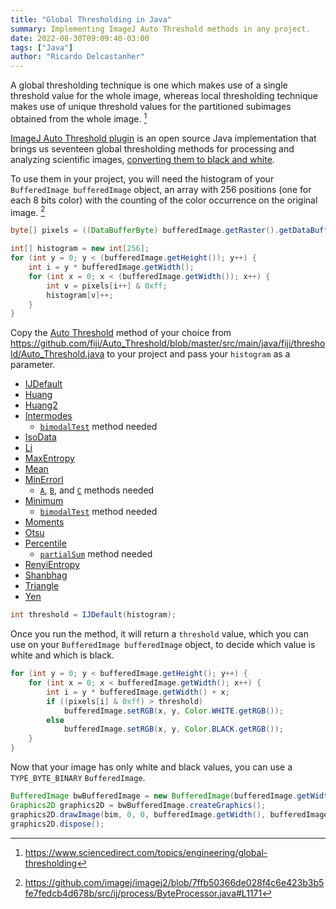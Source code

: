 ```yaml
---
title: "Global Thresholding in Java"
summary: Implementing ImageJ Auto Threshold methods in any project.
date: 2022-08-30T09:09:40-03:00
tags: ["Java"]
author: "Ricardo Delcastanher"
---
```


A global thresholding technique is one which makes use of a single threshold value for the whole image, whereas local thresholding technique makes use of unique threshold values for the partitioned subimages obtained from the whole image. [^1]

[^1]: https://www.sciencedirect.com/topics/engineering/global-thresholding

[ImageJ Auto Threshold plugin](https://imagej.net/plugins/auto-threshold) is an open source Java implementation that brings us seventeen global thresholding methods for processing and analyzing scientific images, [converting them to black and white](/posts/converting-colors-in-java/).

To use them in your project, you will need the histogram of your `BufferedImage bufferedImage` object, an array with 256 positions (one for each 8 bits color) with the counting of the color occurrence on the original image. [^2]

[^2]: https://github.com/imagej/imagej2/blob/7ffb50366de028f4c6e423b3b5fe7fedcb4d678b/src/ij/process/ByteProcessor.java#L1171

```Java
byte[] pixels = ((DataBufferByte) bufferedImage.getRaster().getDataBuffer()).getData();

int[] histogram = new int[256];
for (int y = 0; y < (bufferedImage.getHeight()); y++) {
    int i = y * bufferedImage.getWidth();
    for (int x = 0; x < (bufferedImage.getWidth()); x++) {
        int v = pixels[i++] & 0xff;
        histogram[v]++;
    }
}
```

Copy the [Auto Threshold](https://imagej.net/plugins/auto-threshold) method of your choice from https://github.com/fiji/Auto_Threshold/blob/master/src/main/java/fiji/threshold/Auto_Threshold.java to your project and pass your `histogram` as a parameter.
-  [IJDefault](https://github.com/fiji/Auto_Threshold/blob/master/src/main/java/fiji/threshold/Auto_Threshold.java#L409)
-  [Huang](https://github.com/fiji/Auto_Threshold/blob/master/src/main/java/fiji/threshold/Auto_Threshold.java#L447)
-  [Huang2](https://github.com/fiji/Auto_Threshold/blob/master/src/main/java/fiji/threshold/Auto_Threshold.java#L533)
-  [Intermodes](https://github.com/fiji/Auto_Threshold/blob/master/src/main/java/fiji/threshold/Auto_Threshold.java#L603)
   -   [`bimodalTest`](https://github.com/fiji/Auto_Threshold/blob/master/src/main/java/fiji/threshold/Auto_Threshold.java#L586) method needed
-  [IsoData](https://github.com/fiji/Auto_Threshold/blob/master/src/main/java/fiji/threshold/Auto_Threshold.java#L653)
-  [Li](https://github.com/fiji/Auto_Threshold/blob/master/src/main/java/fiji/threshold/Auto_Threshold.java#L715)
-  [MaxEntropy](https://github.com/fiji/Auto_Threshold/blob/master/src/main/java/fiji/threshold/Auto_Threshold.java#L797)
-  [Mean](https://github.com/fiji/Auto_Threshold/blob/master/src/main/java/fiji/threshold/Auto_Threshold.java#L882)
-  [MinErrorI](https://github.com/fiji/Auto_Threshold/blob/master/src/main/java/fiji/threshold/Auto_Threshold.java#L897)
   -   [`A`](https://github.com/fiji/Auto_Threshold/blob/master/src/main/java/fiji/threshold/Auto_Threshold.java#L945), [`B`](https://github.com/fiji/Auto_Threshold/blob/master/src/main/java/fiji/threshold/Auto_Threshold.java#L952), and [`C`](https://github.com/fiji/Auto_Threshold/blob/master/src/main/java/fiji/threshold/Auto_Threshold.java#L959) methods needed
-  [Minimum](https://github.com/fiji/Auto_Threshold/blob/master/src/main/java/fiji/threshold/Auto_Threshold.java#L966)
   -   [`bimodalTest`](https://github.com/fiji/Auto_Threshold/blob/master/src/main/java/fiji/threshold/Auto_Threshold.java#L586) method needed
-  [Moments](https://github.com/fiji/Auto_Threshold/blob/master/src/main/java/fiji/threshold/Auto_Threshold.java#L1017)
-  [Otsu](https://github.com/fiji/Auto_Threshold/blob/master/src/main/java/fiji/threshold/Auto_Threshold.java#L1069)
-  [Percentile](https://github.com/fiji/Auto_Threshold/blob/master/src/main/java/fiji/threshold/Auto_Threshold.java#L1125)
   -   [`partialSum`](https://github.com/fiji/Auto_Threshold/blob/master/src/main/java/fiji/threshold/Auto_Threshold.java#L1155) method needed
-  [RenyiEntropy](https://github.com/fiji/Auto_Threshold/blob/master/src/main/java/fiji/threshold/Auto_Threshold.java#L1163)
-  [Shanbhag](https://github.com/fiji/Auto_Threshold/blob/master/src/main/java/fiji/threshold/Auto_Threshold.java#L1364)
-  [Triangle](https://github.com/fiji/Auto_Threshold/blob/master/src/main/java/fiji/threshold/Auto_Threshold.java#L1447)
-  [Yen](https://github.com/fiji/Auto_Threshold/blob/master/src/main/java/fiji/threshold/Auto_Threshold.java#L1550)

```Java
int threshold = IJDefault(histogram);
```

Once you run the method, it will return a `threshold` value, which you can use on your `BufferedImage bufferedImage` object, to decide which value is white and which is black.

```Java
for (int y = 0; y < bufferedImage.getHeight(); y++) {
    for (int x = 0; x < bufferedImage.getWidth(); x++) {
        int i = y * bufferedImage.getWidth() + x;
        if ((pixels[i] & 0xff) > threshold)
            bufferedImage.setRGB(x, y, Color.WHITE.getRGB());
        else
            bufferedImage.setRGB(x, y, Color.BLACK.getRGB());
    }
}
```

Now that your image has only white and black values, you can use a `TYPE_BYTE_BINARY` `BufferedImage`.

```Java
BufferedImage bwBufferedImage = new BufferedImage(bufferedImage.getWidth(), bufferedImage.getHeight(), BufferedImage.TYPE_BYTE_BINARY);
Graphics2D graphics2D = bwBufferedImage.createGraphics();
graphics2D.drawImage(bim, 0, 0, bufferedImage.getWidth(), bufferedImage.getHeight(), null);
graphics2D.dispose();
```